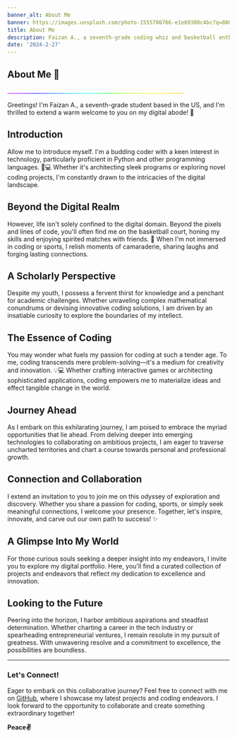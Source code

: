 ```yaml
---
banner_alt: About Me
banner: https://images.unsplash.com/photo-1555786766-e1e69380c4bc?q=80&w=2068&auto=format&fit=crop&ixlib=rb-4.0.3&ixid=M3wxMjA3fDB8MHxwaG90by1wYWdlfHx8fGVufDB8fHx8fA%3D%3D
title: About Me
description: Faizan A., a seventh-grade coding whiz and basketball enthusiast in the US, embraces technology, sports, and community with passion and curiosity.
date: '2024-2-27'
---
```


## About Me 👋

![Bar GIF](https://raw.githubusercontent.com/NuroDev/NuroDev/master/bar.gif)

Greetings! I'm Faizan A., a seventh-grade student based in the US, and I'm thrilled to extend a warm welcome to you on my digital abode! 🚀

## Introduction

Allow me to introduce myself. I'm a budding coder with a keen interest in technology, particularly proficient in Python and other programming languages. 🐍💻 Whether it's architecting sleek programs or exploring novel coding projects, I'm constantly drawn to the intricacies of the digital landscape.

## Beyond the Digital Realm

However, life isn't solely confined to the digital domain. Beyond the pixels and lines of code, you'll often find me on the basketball court, honing my skills and enjoying spirited matches with friends. 🏀 When I'm not immersed in coding or sports, I relish moments of camaraderie, sharing laughs and forging lasting connections.

## A Scholarly Perspective

Despite my youth, I possess a fervent thirst for knowledge and a penchant for academic challenges. Whether unraveling complex mathematical conundrums or devising innovative coding solutions, I am driven by an insatiable curiosity to explore the boundaries of my intellect.

## The Essence of Coding

You may wonder what fuels my passion for coding at such a tender age. To me, coding transcends mere problem-solving—it's a medium for creativity and innovation. 💡💻 Whether crafting interactive games or architecting sophisticated applications, coding empowers me to materialize ideas and effect tangible change in the world.

## Journey Ahead

As I embark on this exhilarating journey, I am poised to embrace the myriad opportunities that lie ahead. From delving deeper into emerging technologies to collaborating on ambitious projects, I am eager to traverse uncharted territories and chart a course towards personal and professional growth.

## Connection and Collaboration

I extend an invitation to you to join me on this odyssey of exploration and discovery. Whether you share a passion for coding, sports, or simply seek meaningful connections, I welcome your presence. Together, let's inspire, innovate, and carve out our own path to success! ✨

## A Glimpse Into My World

For those curious souls seeking a deeper insight into my endeavors, I invite you to explore my digital portfolio. Here, you'll find a curated collection of projects and endeavors that reflect my dedication to excellence and innovation.

## Looking to the Future

Peering into the horizon, I harbor ambitious aspirations and steadfast determination. Whether charting a career in the tech industry or spearheading entrepreneurial ventures, I remain resolute in my pursuit of greatness. With unwavering resolve and a commitment to excellence, the possibilities are boundless.

---

### Let's Connect!

Eager to embark on this collaborative journey? Feel free to connect with me on [GitHub](https://github.com/babysharkdoodoo), where I showcase my latest projects and coding endeavors. I look forward to the opportunity to collaborate and create something extraordinary together!

**Peace✌**
